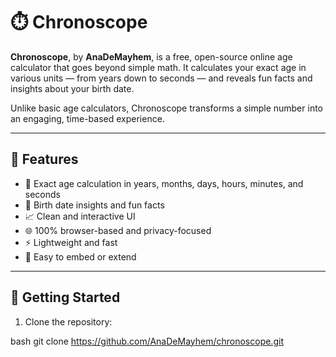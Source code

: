 # ⏱️ Chronoscope

**Chronoscope**, by **AnaDeMayhem**, is a free, open-source online age calculator that goes beyond simple math. It calculates your exact age in various units — from years down to seconds — and reveals fun facts and insights about your birth date.

Unlike basic age calculators, Chronoscope transforms a simple number into an engaging, time-based experience.

---

## 🌟 Features

- 🔢 Exact age calculation in years, months, days, hours, minutes, and seconds
- 📅 Birth date insights and fun facts
- 📈 Clean and interactive UI
- 🌐 100% browser-based and privacy-focused
- ⚡ Lightweight and fast
- 🧩 Easy to embed or extend

---

## 🚀 Getting Started

1. Clone the repository:

bash
git clone https://github.com/AnaDeMayhem/chronoscope.git
